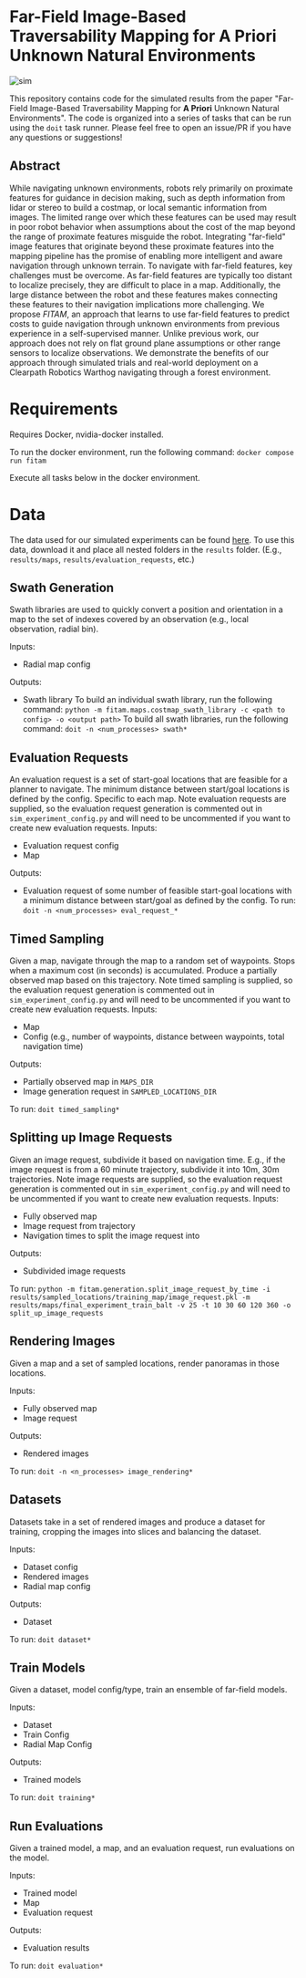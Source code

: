 # Far-Field Image-Based Traversability Mapping for **A Priori** Unknown Natural Environments

![sim](images/sim_pano_cropped.gif)

This repository contains code for the simulated results from the paper "Far-Field Image-Based Traversability Mapping for **A Priori** Unknown Natural Environments". The code is organized into a series of tasks that can be run using the `doit` task runner. Please feel free to open an issue/PR if you have any questions or suggestions!

## Abstract
While navigating unknown environments, robots rely primarily on proximate features for guidance in decision making, such as depth information from lidar or stereo to build a costmap, or local semantic information from images. The limited range over which these features can be used may result in poor robot behavior when assumptions about the cost of the map beyond the range of proximate features misguide the robot. Integrating "far-field" image features that originate beyond these proximate features into the mapping pipeline has the promise of enabling more intelligent and aware navigation through unknown terrain. To navigate with far-field features, key challenges must be overcome. As far-field features are typically too distant to localize precisely, they are difficult to place in a map. Additionally, the large distance between the robot and these features makes connecting these features to their navigation implications more challenging. We propose *FITAM*, an approach that learns to use far-field features to predict costs to guide navigation through unknown environments from previous experience in a self-supervised manner. Unlike previous work, our approach does not rely on flat ground plane assumptions or other range sensors to localize observations. We demonstrate the benefits of our approach through simulated trials and real-world deployment on a Clearpath Robotics Warthog navigating through a forest environment.

# Requirements

Requires Docker, nvidia-docker installed.

To run the docker environment, run the following command:
```docker compose run fitam```

Execute all tasks below in the docker environment.

# Data

The data used for our simulated experiments can be found [here](https://drive.google.com/drive/folders/1H4AjAfGtS2qcKoP4iL32NAUBd4-wQmC6?usp=sharing). To use this data, download it and place all nested folders in the `results` folder. (E.g., `results/maps`, `results/evaluation_requests`, etc.)

## Swath Generation

Swath libraries are used to quickly convert a position and orientation in a map to the set of indexes covered by an observation (e.g., local observation, radial bin).

Inputs:

- Radial map config  

Outputs:
- Swath library
To build an individual swath library, run the following command:
```python -m fitam.maps.costmap_swath_library -c <path to config> -o <output path>```
To build all swath libraries, run the following command:
`doit -n <num_processes> swath*`

## Evaluation Requests

An evaluation request is a set of start-goal locations that are feasible for a planner to navigate. The minimum distance between start/goal locations is defined by the config. Specific to each map. Note evaluation requests are supplied, so the evaluation request generation is commented out in `sim_experiment_config.py` and will need to be uncommented if you want to create new evaluation requests.
Inputs:

- Evaluation request config
- Map

Outputs:

- Evaluation request of some number of feasible start-goal locations with a minimum distance between start/goal as defined by the config.
To run:
```doit -n <num_processes> eval_request_*```

## Timed Sampling

Given a map, navigate through the map to a random set of waypoints. Stops when a maximum cost (in seconds) is accumulated. Produce a partially observed map based on this trajectory. Note timed sampling is supplied, so the evaluation request generation is commented out in `sim_experiment_config.py` and will need to be uncommented if you want to create new evaluation requests.
Inputs:

- Map
- Config (e.g., number of waypoints, distance between waypoints, total navigation time)

Outputs:
- Partially observed map in `MAPS_DIR`
- Image generation request in `SAMPLED_LOCATIONS_DIR`

To run:
```doit timed_sampling*```

## Splitting up Image Requests

Given an image request, subdivide it based on navigation time. E.g., if the image request is from a 60 minute trajectory, subdivide it into 10m, 30m trajectories. Note image requests are supplied, so the evaluation request generation is commented out in `sim_experiment_config.py` and will need to be uncommented if you want to create new evaluation requests.
Inputs:

- Fully observed map
- Image request from trajectory
- Navigation times to split the image request into

Outputs:
- Subdivided image requests

To run:
```python -m fitam.generation.split_image_request_by_time -i results/sampled_locations/training_map/image_request.pkl -m results/maps/final_experiment_train_balt -v 25 -t 10 30 60 120 360 -o split_up_image_requests```

## Rendering Images
Given a map and a set of sampled locations, render panoramas in those locations.

Inputs:

- Fully observed map
- Image request

Outputs:

- Rendered images

To run: 
```doit -n <n_processes> image_rendering*```

## Datasets
Datasets take in a set of rendered images and produce a dataset for training, cropping the images into slices and balancing the dataset.

Inputs:
- Dataset config 
- Rendered images
- Radial map config

Outputs:
- Dataset

To run:
```doit dataset*```

## Train Models
Given a dataset, model config/type, train an ensemble of far-field models.

Inputs:
- Dataset
- Train Config
- Radial Map Config

Outputs:

- Trained models

To run:
```doit training*```


## Run Evaluations
Given a trained model, a map, and an evaluation request, run evaluations on the model.

Inputs:
- Trained model
- Map
- Evaluation request

Outputs:
- Evaluation results

To run:
```doit evaluation*```
